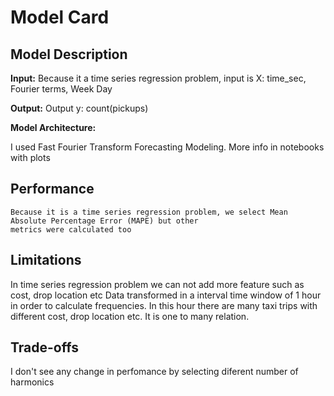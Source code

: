 # Model Card

## Model Description

**Input:** Because it a time series regression problem, input is 
    X: time_sec, Fourier terms, Week Day

**Output:** Output 
    y: count(pickups)

**Model Architecture:** 

 I used Fast Fourier Transform Forecasting Modeling. More info in notebooks with plots 

## Performance

 	Because it is a time series regression problem, we select Mean Absolute Percentage Error (MAPE) but other
    metrics were calculated too

## Limitations

  In time series regression problem we can not add more feature such as cost, drop location etc
  Data transformed in a interval time window of 1 hour in order to calculate frequencies. In this hour there
  are many taxi trips with different cost, drop location etc. It is one to many relation.

## Trade-offs

 I don't see any change in perfomance by selecting diferent number of harmonics
 
